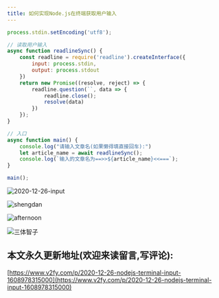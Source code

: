 ```yaml
---
title: 如何实现Node.js在终端获取用户输入
---
```



```js
process.stdin.setEncoding('utf8');

// 读取用户输入
async function readlineSync() {
    const readline = require('readline').createInterface({
        input: process.stdin,
        output: process.stdout
    })
    return new Promise((resolve, reject) => {
        readline.question(``, data => {
            readline.close();
            resolve(data)
        })
    });
}

// 入口
async function main() {
    console.log("请输入文章名(如果懒得填直接回车):")
    let article_name = await readlineSync();
    console.log(`输入的文章名为==>>${article_name}<<===`);
}

main();
```



![2020-12-26-input](https://www.v2fy.com/asset/0i/jikemiji/jikemiji-md/2020-12-26-nodejs-terminal-input-1608978315000.assets/2020-12-26-input.gif)







![shengdan](https://www.v2fy.com/asset/0i/jikemiji/jikemiji-md/2020-12-26-nodejs-terminal-input-1608978315000.assets/shengdan.jpg)



![afternoon](https://www.v2fy.com/asset/0i/jikemiji/jikemiji-md/2020-12-26-nodejs-terminal-input-1608978315000.assets/afternoon.jpg)

![三体智子](https://www.v2fy.com/asset/0i/jikemiji/jikemiji-md/2020-12-26-nodejs-terminal-input-1608978315000.assets/%E4%B8%89%E4%BD%93%E6%99%BA%E5%AD%90.jpg)

## 本文永久更新地址(欢迎来读留言,写评论):
[https://www.v2fy.com/p/2020-12-26-nodejs-terminal-input-1608978315000](https://www.v2fy.com/p/2020-12-26-nodejs-terminal-input-1608978315000)


